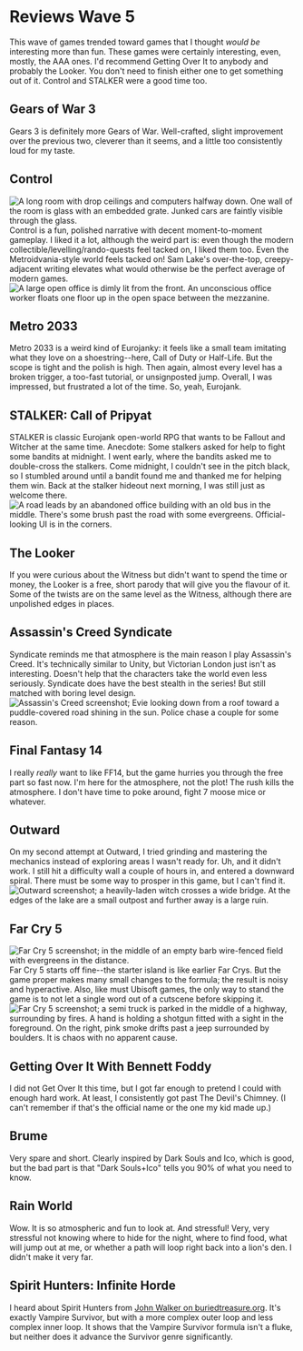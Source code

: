 # Reviews Wave 5

This wave of games trended toward games that I thought *would be* interesting more than fun. These games were certainly interesting, even, mostly, the AAA ones. I'd recommend Getting Over It to anybody and probably the Looker. You don't need to finish either one to get something out of it. Control and STALKER were a good time too.

## Gears of War 3
Gears 3 is definitely more Gears of War. Well-crafted, slight improvement over the previous two, cleverer than it seems, and a little too consistently loud for my taste.
## Control
![A long room with drop ceilings and computers halfway down. One wall of the room is glass with an embedded grate. Junked cars are faintly visible through the glass.](control-1.jpg)
Control is a fun, polished narrative with decent moment-to-moment gameplay. I liked it a lot, although the weird part is: even though the modern collectible/levelling/rando-quests feel tacked on, I liked them too. Even the Metroidvania-style world feels tacked on! Sam Lake's over-the-top, creepy-adjacent writing elevates what would otherwise be the perfect average of modern games.
![A large open office is dimly lit from the front. An unconscious office worker floats one floor up in the open space between the mezzanine.](control-2.jpg)
## Metro 2033
Metro 2033 is a weird kind of Eurojanky: it feels like a small team imitating what they love on a shoestring--here, Call of Duty or Half-Life. But the scope is tight and the polish is high. Then again, almost every level has a broken trigger, a too-fast tutorial, or unsignposted jump. Overall, I was impressed, but frustrated a lot of the time. So, yeah, Eurojank.
## STALKER: Call of Pripyat
STALKER is classic Eurojank open-world RPG that wants to be Fallout and Witcher at the same time. Anecdote: Some stalkers asked for help to fight some bandits at midnight. I went early, where the bandits asked me to double-cross the stalkers. Come midnight, I couldn't see in the pitch black, so I stumbled around until a bandit found me and thanked me for helping them win. Back at the stalker hideout next morning, I was still just as welcome there.
![A road leads by an abandoned office building with an old bus in the middle. There's some brush past the road with some evergreens. Official-looking UI is in the corners.](stalker-cop.jpg)
## The Looker
If you were curious about the Witness but didn't want to spend the time or money, the Looker is a free, short parody that will give you the flavour of it. Some of the twists are on the same level as the Witness, although there are unpolished edges in places.
## Assassin's Creed Syndicate
Syndicate reminds me that atmosphere is the main reason I play Assassin's Creed. It's technically similar to Unity, but Victorian London just isn't as interesting. Doesn't help that the characters take the world even less seriously. Syndicate does have the best stealth in the series! But still matched with boring level design.
![Assassin's Creed screenshot; Evie looking down from a roof toward a puddle-covered road shining in the sun. Police chase a couple for some reason.](ac-syndicate.jpg)
## Final Fantasy 14
I really *really* want to like FF14, but the game hurries you through the free part so fast now. I'm here for the atmosphere, not the plot! The rush kills the atmosphere. I don't have time to poke around, fight 7 moose mice or whatever.
## Outward
On my second attempt at Outward, I tried grinding and mastering the mechanics instead of exploring areas I wasn't ready for. Uh, and it didn't work. I still hit a difficulty wall a couple of hours in, and entered a downward spiral. There must be some way to prosper in this game, but I can't find it.
![Outward screenshot; a heavily-laden witch crosses a wide bridge. At the edges of the lake are a small outpost and further away is a large ruin.](outward.jpg)
## Far Cry 5
![Far Cry 5 screenshot; in the middle of an empty barb wire-fenced field with evergreens in the distance.](far-cry-5-1.jpg)
Far Cry 5 starts off fine--the starter island is like earlier Far Crys. But the game proper makes many small changes to the formula; the result is noisy and hyperactive. Also, like must Ubisoft games, the only way to stand the game is to not let a single word out of a cutscene before skipping it.
![Far Cry 5 screenshot; a semi truck is parked in the middle of a highway, surrounding by fires. A hand is holding a shotgun fitted with a sight in the foreground. On the right, pink smoke drifts past a jeep surrounded by boulders. It is chaos with no apparent cause.](far-cry-5-2.jpg)
## Getting Over It With Bennett Foddy
I did not Get Over It this time, but I got far enough to pretend I could with enough hard work. At least, I consistently got past The Devil's Chimney. (I can't remember if that's the official name or the one my kid made up.)
## Brume
Very spare and short. Clearly inspired by Dark Souls and Ico, which is good, but the bad part is that "Dark Souls+Ico" tells you 90% of what you need to know.
## Rain World
Wow. It is so atmospheric and fun to look at. And stressful! Very, very stressful not knowing where to hide for the night, where to find food, what will jump out at me, or whether a path will loop right back into a lion's den. I didn't make it very far.
## Spirit Hunters: Infinite Horde
I heard about Spirit Hunters from [John Walker on buriedtreasure.org](buriedtreasure.org). It's exactly Vampire Survivor, but with a more complex outer loop and less complex inner loop. It shows that the Vampire Survivor formula isn't a fluke, but neither does it advance the Survivor genre significantly.